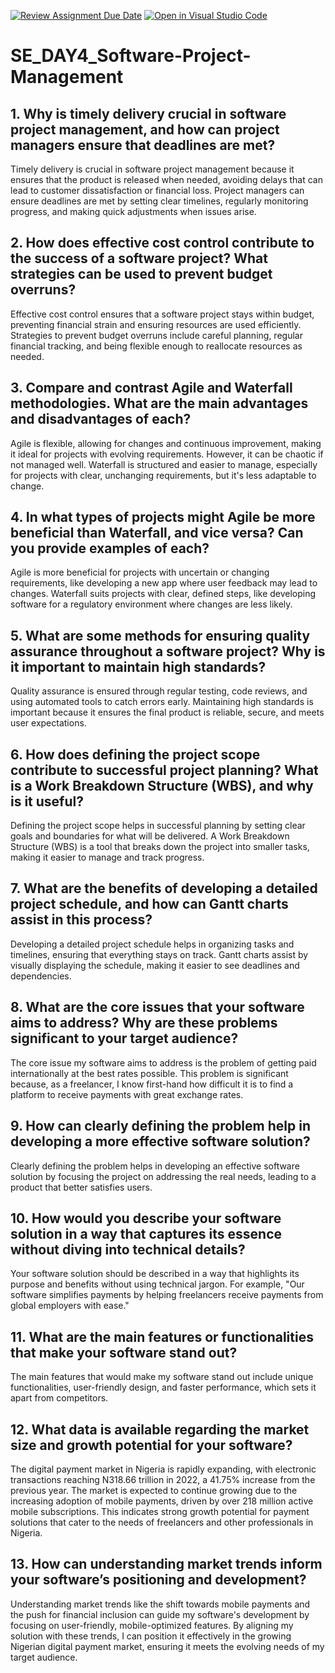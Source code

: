 [![Review Assignment Due Date](https://classroom.github.com/assets/deadline-readme-button-22041afd0340ce965d47ae6ef1cefeee28c7c493a6346c4f15d667ab976d596c.svg)](https://classroom.github.com/a/9pw6JKcu)
[![Open in Visual Studio Code](https://classroom.github.com/assets/open-in-vscode-2e0aaae1b6195c2367325f4f02e2d04e9abb55f0b24a779b69b11b9e10269abc.svg)](https://classroom.github.com/online_ide?assignment_repo_id=15674098&assignment_repo_type=AssignmentRepo)
# SE_DAY4_Software-Project-Management
## 1. Why is timely delivery crucial in software project management, and how can project managers ensure that deadlines are met?
Timely delivery is crucial in software project management because it ensures that the product is released when needed, avoiding delays that can lead to customer dissatisfaction or financial loss. Project managers can ensure deadlines are met by setting clear timelines, regularly monitoring progress, and making quick adjustments when issues arise.

## 2. How does effective cost control contribute to the success of a software project? What strategies can be used to prevent budget overruns?
Effective cost control ensures that a software project stays within budget, preventing financial strain and ensuring resources are used efficiently. Strategies to prevent budget overruns include careful planning, regular financial tracking, and being flexible enough to reallocate resources as needed.

## 3. Compare and contrast Agile and Waterfall methodologies. What are the main advantages and disadvantages of each?
Agile is flexible, allowing for changes and continuous improvement, making it ideal for projects with evolving requirements. However, it can be chaotic if not managed well. Waterfall is structured and easier to manage, especially for projects with clear, unchanging requirements, but it's less adaptable to change.

## 4. In what types of projects might Agile be more beneficial than Waterfall, and vice versa? Can you provide examples of each?
Agile is more beneficial for projects with uncertain or changing requirements, like developing a new app where user feedback may lead to changes. Waterfall suits projects with clear, defined steps, like developing software for a regulatory environment where changes are less likely.

## 5. What are some methods for ensuring quality assurance throughout a software project? Why is it important to maintain high standards?
Quality assurance is ensured through regular testing, code reviews, and using automated tools to catch errors early. Maintaining high standards is important because it ensures the final product is reliable, secure, and meets user expectations.

## 6. How does defining the project scope contribute to successful project planning? What is a Work Breakdown Structure (WBS), and why is it useful?
Defining the project scope helps in successful planning by setting clear goals and boundaries for what will be delivered. A Work Breakdown Structure (WBS) is a tool that breaks down the project into smaller tasks, making it easier to manage and track progress.

## 7. What are the benefits of developing a detailed project schedule, and how can Gantt charts assist in this process?
Developing a detailed project schedule helps in organizing tasks and timelines, ensuring that everything stays on track. Gantt charts assist by visually displaying the schedule, making it easier to see deadlines and dependencies.

## 8. What are the core issues that your software aims to address? Why are these problems significant to your target audience?
The core issue my software aims to address is the problem of getting paid internationally at the best rates possible. This problem is significant because, as a freelancer, I know first-hand how difficult it is to find a platform to receive payments with great exchange rates. 

## 9. How can clearly defining the problem help in developing a more effective software solution?
Clearly defining the problem helps in developing an effective software solution by focusing the project on addressing the real needs, leading to a product that better satisfies users.

## 10. How would you describe your software solution in a way that captures its essence without diving into technical details?
Your software solution should be described in a way that highlights its purpose and benefits without using technical jargon. For example, "Our software simplifies payments by helping freelancers receive payments from global employers with ease."

## 11. What are the main features or functionalities that make your software stand out?
The main features that would make my software stand out include unique functionalities, user-friendly design, and faster performance, which sets it apart from competitors.

## 12. What data is available regarding the market size and growth potential for your software?
The digital payment market in Nigeria is rapidly expanding, with electronic transactions reaching N318.66 trillion in 2022, a 41.75% increase from the previous year. The market is expected to continue growing due to the increasing adoption of mobile payments, driven by over 218 million active mobile subscriptions. This indicates strong growth potential for payment solutions that cater to the needs of freelancers and other professionals in Nigeria.

## 13. How can understanding market trends inform your software’s positioning and development?
Understanding market trends like the shift towards mobile payments and the push for financial inclusion can guide my software's development by focusing on user-friendly, mobile-optimized features. By aligning my solution with these trends, I can position it effectively in the growing Nigerian digital payment market, ensuring it meets the evolving needs of my target audience​.
